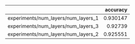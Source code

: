|                                     |   accuracy |
|:------------------------------------|-----------:|
| experiments/num_layers/num_layers_1 |   0.930147 |
| experiments/num_layers/num_layers_3 |   0.92739  |
| experiments/num_layers/num_layers_2 |   0.925551 |
